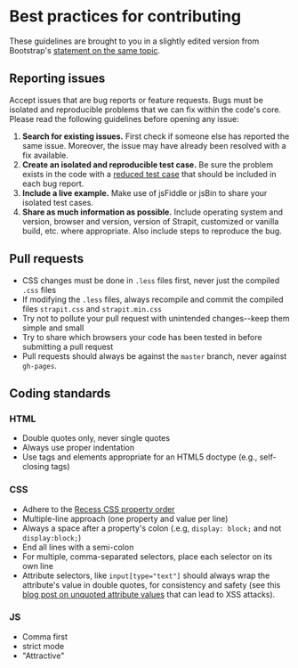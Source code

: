 # Best practices for contributing

These guidelines are brought to you in a slightly edited version from Bootstrap's [statement on the same topic](https://github.com/twbs/bootstrap/blob/master/CONTRIBUTING.md).

## Reporting issues

Accept issues that are bug reports or feature requests. Bugs must be isolated and reproducible problems that we can fix within the code's core. Please read the following guidelines before opening any issue:

1. **Search for existing issues.** First check if someone else has reported the same issue. Moreover, the issue may have already been resolved with a fix available.
2. **Create an isolated and reproducible test case.** Be sure the problem exists in the code with a [reduced test case](http://css-tricks.com/reduced-test-cases/) that should be included in each bug report.
3. **Include a live example.** Make use of jsFiddle or jsBin to share your isolated test cases.
4. **Share as much information as possible.** Include operating system and version, browser and version, version of Strapit, customized or vanilla build, etc. where appropriate. Also include steps to reproduce the bug.



## Pull requests

- CSS changes must be done in `.less` files first, never just the compiled `.css` files
- If modifying the `.less` files, always recompile and commit the compiled files `strapit.css` and `strapit.min.css`
- Try not to pollute your pull request with unintended changes--keep them simple and small
- Try to share which browsers your code has been tested in before submitting a pull request
- Pull requests should always be against the `master` branch, never against `gh-pages`.



## Coding standards

### HTML

- Double quotes only, never single quotes
- Always use proper indentation
- Use tags and elements appropriate for an HTML5 doctype (e.g., self-closing tags)

### CSS

- Adhere to the [Recess CSS property order](http://markdotto.com/2011/11/29/css-property-order/)
- Multiple-line approach (one property and value per line)
- Always a space after a property's colon (.e.g, `display: block;` and not `display:block;`)
- End all lines with a semi-colon
- For multiple, comma-separated selectors, place each selector on its own line
- Attribute selectors, like `input[type="text"]` should always wrap the attribute's value in double quotes, for consistency and safety (see this [blog post on unquoted attribute values](http://mathiasbynens.be/notes/unquoted-attribute-values) that can lead to XSS attacks).

### JS

- Comma first
- strict mode
- "Attractive"
